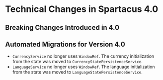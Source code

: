 # Technical Changes in Spartacus 4.0

## Breaking Changes Introduced in 4.0

## Automated Migrations for Version 4.0

- `CurrencyService` no longer uses `WindowRef`. The currency initialization from the state was moved to `CurrencyStatePersistenceService`.
- `LanguageService` no longer uses `WindowRef`. The language initialization from the state was moved to `LanguageStatePersistenceService`.